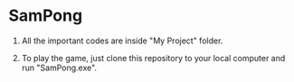 # SamPong

1. All the important codes are inside "My Project" folder.

2. To play the game, just clone this repository to your local computer and run "SamPong.exe".
